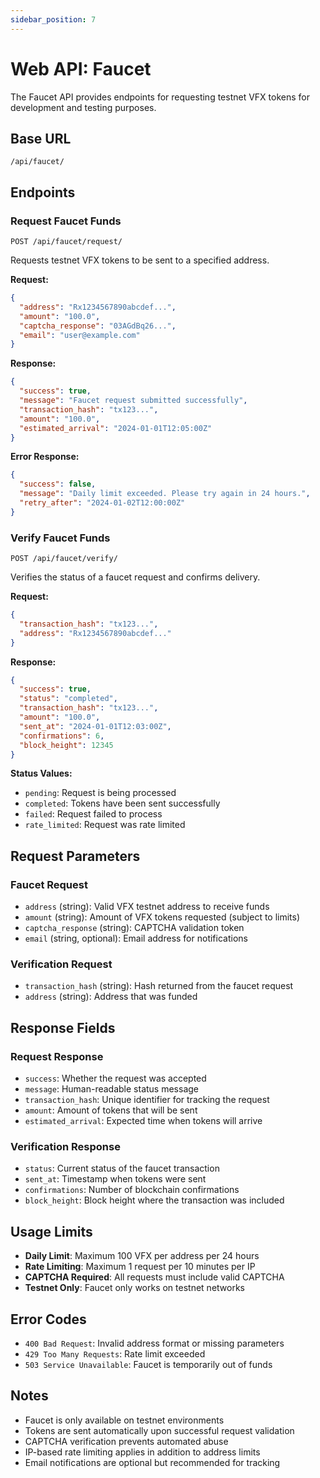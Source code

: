 ```yaml
---
sidebar_position: 7
---
```


# Web API: Faucet

The Faucet API provides endpoints for requesting testnet VFX tokens for development and testing purposes.

## Base URL
```
/api/faucet/
```

## Endpoints

### Request Faucet Funds
```http
POST /api/faucet/request/
```

Requests testnet VFX tokens to be sent to a specified address.

**Request:**
```json
{
  "address": "Rx1234567890abcdef...",
  "amount": "100.0",
  "captcha_response": "03AGdBq26...",
  "email": "user@example.com"
}
```

**Response:**
```json
{
  "success": true,
  "message": "Faucet request submitted successfully",
  "transaction_hash": "tx123...",
  "amount": "100.0",
  "estimated_arrival": "2024-01-01T12:05:00Z"
}
```

**Error Response:**
```json
{
  "success": false,
  "message": "Daily limit exceeded. Please try again in 24 hours.",
  "retry_after": "2024-01-02T12:00:00Z"
}
```

### Verify Faucet Funds
```http
POST /api/faucet/verify/
```

Verifies the status of a faucet request and confirms delivery.

**Request:**
```json
{
  "transaction_hash": "tx123...",
  "address": "Rx1234567890abcdef..."
}
```

**Response:**
```json
{
  "success": true,
  "status": "completed",
  "transaction_hash": "tx123...",
  "amount": "100.0",
  "sent_at": "2024-01-01T12:03:00Z",
  "confirmations": 6,
  "block_height": 12345
}
```

**Status Values:**
- `pending`: Request is being processed
- `completed`: Tokens have been sent successfully
- `failed`: Request failed to process
- `rate_limited`: Request was rate limited

## Request Parameters

### Faucet Request
- `address` (string): Valid VFX testnet address to receive funds
- `amount` (string): Amount of VFX tokens requested (subject to limits)
- `captcha_response` (string): CAPTCHA validation token
- `email` (string, optional): Email address for notifications

### Verification Request
- `transaction_hash` (string): Hash returned from the faucet request
- `address` (string): Address that was funded

## Response Fields

### Request Response
- `success`: Whether the request was accepted
- `message`: Human-readable status message
- `transaction_hash`: Unique identifier for tracking the request
- `amount`: Amount of tokens that will be sent
- `estimated_arrival`: Expected time when tokens will arrive

### Verification Response
- `status`: Current status of the faucet transaction
- `sent_at`: Timestamp when tokens were sent
- `confirmations`: Number of blockchain confirmations
- `block_height`: Block height where the transaction was included

## Usage Limits

- **Daily Limit**: Maximum 100 VFX per address per 24 hours
- **Rate Limiting**: Maximum 1 request per 10 minutes per IP
- **CAPTCHA Required**: All requests must include valid CAPTCHA
- **Testnet Only**: Faucet only works on testnet networks

## Error Codes

- `400 Bad Request`: Invalid address format or missing parameters
- `429 Too Many Requests`: Rate limit exceeded
- `503 Service Unavailable`: Faucet is temporarily out of funds

## Notes

- Faucet is only available on testnet environments
- Tokens are sent automatically upon successful request validation
- CAPTCHA verification prevents automated abuse
- IP-based rate limiting applies in addition to address limits
- Email notifications are optional but recommended for tracking